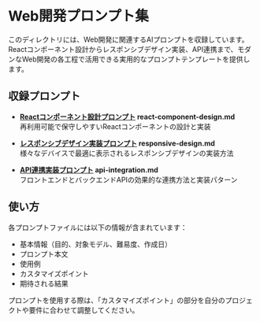 # Web開発プロンプト集

このディレクトリには、Web開発に関連するAIプロンプトを収録しています。Reactコンポーネント設計からレスポンシブデザイン実装、API連携まで、モダンなWeb開発の各工程で活用できる実用的なプロンプトテンプレートを提供します。

## 収録プロンプト

- **[Reactコンポーネント設計プロンプト](https://github.com/oka031/ai-prompt-library/blob/main/web-development/react-component-design.md)  react-component-design.md**
  <br>再利用可能で保守しやすいReactコンポーネントの設計と実装

  
- **[レスポンシブデザイン実装プロンプト](https://github.com/oka031/ai-prompt-library/blob/main/web-development/responsive-design.md)  responsive-design.md**
  <br>様々なデバイスで最適に表示されるレスポンシブデザインの実装方法

  
- **[API連携実装プロンプト](https://github.com/oka031/ai-prompt-library/blob/main/web-development/api-integration.md)  api-integration.md**
  <br>フロントエンドとバックエンドAPIの効果的な連携方法と実装パターン

## 使い方

各プロンプトファイルには以下の情報が含まれています：
- 基本情報（目的、対象モデル、難易度、作成日）
- プロンプト本文
- 使用例
- カスタマイズポイント
- 期待される結果

プロンプトを使用する際は、「カスタマイズポイント」の部分を自分のプロジェクトや要件に合わせて調整してください。
